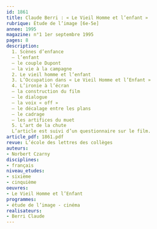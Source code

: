 ```yaml
---
id: 1861
title: Claude Berri : « Le Vieil Homme et l’enfant » 
rubrique: Étude de l’image [6e-5e]
annee: 1995
magazine: n°1 1er septembre 1995
pages: 8
description: 
  1. Scènes d’enfance
  – l’enfant
  – le couple Dupont
  – la vie à la campagne
  2. Le vieil homme et l’enfant
  3. L’Occupation dans « Le Vieil Homme et l’Enfant »
  4. L’ironie à l’écran
  – la construction du film
  – le dialogue
  – la voix « off »
  – le décalage entre les plans
  – le cadrage
  – les artifices du muet
  5. L’art de la chute
  L’article est suivi d’un questionnaire sur le film.
article_pdf: 1861.pdf
revue: L’école des lettres des collèges
auteurs:
- Norbert Czarny
disciplines:
- français
niveau_etudes:
- sixième
- cinquième
oeuvres:
- Le Vieil Homme et l’Enfant
programmes:
- étude de l’image - cinéma
realisateurs:
- Berri Claude
---
```

